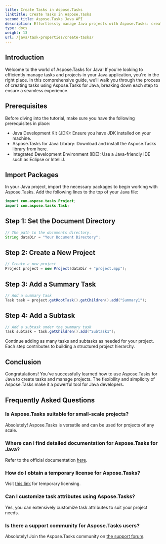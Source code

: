 ```yaml
---
title: Create Tasks in Aspose.Tasks
linktitle: Create Tasks in Aspose.Tasks
second_title: Aspose.Tasks Java API
description: Effortlessly manage Java projects with Aspose.Tasks: create tasks, subtasks, and more. Follow our step-by-step guide for seamless project management.
type: docs
weight: 13
url: /java/task-properties/create-tasks/
---
```

## Introduction
Welcome to the world of Aspose.Tasks for Java! If you're looking to efficiently manage tasks and projects in your Java application, you're in the right place. In this comprehensive guide, we'll walk you through the process of creating tasks using Aspose.Tasks for Java, breaking down each step to ensure a seamless experience.
## Prerequisites
Before diving into the tutorial, make sure you have the following prerequisites in place:
- Java Development Kit (JDK): Ensure you have JDK installed on your machine.
- Aspose.Tasks for Java Library: Download and install the Aspose.Tasks library from [here](https://releases.aspose.com/tasks/java/).
- Integrated Development Environment (IDE): Use a Java-friendly IDE such as Eclipse or IntelliJ.
## Import Packages
In your Java project, import the necessary packages to begin working with Aspose.Tasks. Add the following lines to the top of your Java file:
```java
import com.aspose.tasks.Project;
import com.aspose.tasks.Task;
```
## Step 1: Set the Document Directory
```java
// The path to the documents directory.
String dataDir = "Your Document Directory";
```
## Step 2: Create a New Project
```java
// Create a new project
Project project = new Project(dataDir + "project.mpp");
```
## Step 3: Add a Summary Task
```java
// Add a summary task
Task task = project.getRootTask().getChildren().add("Summary1");
```
## Step 4: Add a Subtask
```java
// Add a subtask under the summary task
Task subtask = task.getChildren().add("Subtask1");
```
Continue adding as many tasks and subtasks as needed for your project. Each step contributes to building a structured project hierarchy.
## Conclusion
Congratulations! You've successfully learned how to use Aspose.Tasks for Java to create tasks and manage projects. The flexibility and simplicity of Aspose.Tasks make it a powerful tool for Java developers.
## Frequently Asked Questions
### Is Aspose.Tasks suitable for small-scale projects?
Absolutely! Aspose.Tasks is versatile and can be used for projects of any scale.
### Where can I find detailed documentation for Aspose.Tasks for Java?
Refer to the official documentation [here](https://reference.aspose.com/tasks/java/).
### How do I obtain a temporary license for Aspose.Tasks?
Visit [this link](https://purchase.aspose.com/temporary-license/) for temporary licensing.
### Can I customize task attributes using Aspose.Tasks?
Yes, you can extensively customize task attributes to suit your project needs.
### Is there a support community for Aspose.Tasks users?
Absolutely! Join the Aspose.Tasks community on [the support forum](https://forum.aspose.com/c/tasks/15).
